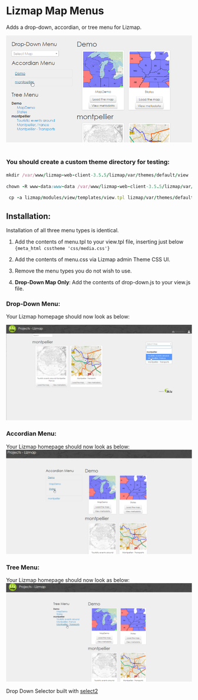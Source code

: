 # Lizmap Map Menus

Adds a drop-down, accordian, or tree menu for Lizmap.

![alt text](images/Lizmap-Menus.png)<br/><br/>

### You should create a custom theme directory for testing:

```ruby  
mkdir /var/www/lizmap-web-client-3.5.5/lizmap/var/themes/default/view
```
```ruby  
chown -R www-data:www-data /var/www/lizmap-web-client-3.5.5/lizmap/var/themes/default/view
```
```ruby
 cp -a lizmap/modules/view/templates/view.tpl lizmap/var/themes/default/view/view.tpl
```



## Installation: 

Installation of all three menu types is identical.

1. Add the contents of menu.tpl to your view.tpl file, inserting just below <code>{meta_html csstheme 'css/media.css'}</code>



2. Add the contents of menu.css via Lizmap admin Theme CSS UI.

3. Remove the menu types you do not wish to use.

4. <b>Drop-Down Map Only</b>:  Add the contents of drop-down.js to your view.js file.

### Drop-Down Menu: 

Your Lizmap homepage should now look as below: <br/>

![alt text](images/Lizmap-Verify-Menu.png)


### Accordian Menu: 

Your Lizmap homepage should now look as below: <br/>
![alt text](images/Lizmap-Accordian-Menu.png)


### Tree Menu: 

Your Lizmap homepage should now look as below: <br/>
![alt text](images/Lizmap-Tree-Menu.png)


Drop Down Selector built with [select2](https://select2.org)











